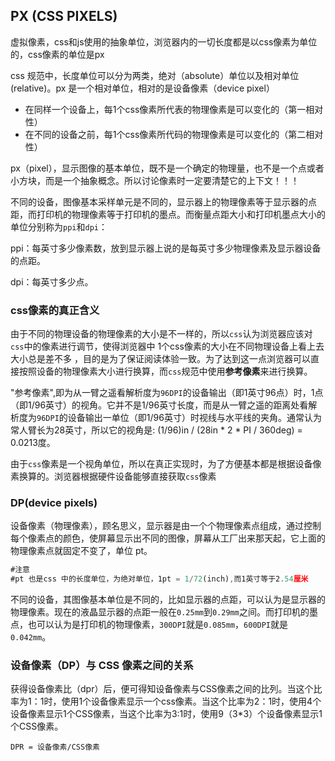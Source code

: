 ## PX (CSS PIXELS)

虚拟像素，css和js使用的抽象单位，浏览器内的一切长度都是以css像素为单位的，css像素的单位是px

css 规范中，长度单位可以分为两类，绝对（absolute）单位以及相对单位 (relative)。px 是一个相对单位，相对的是设备像素（device pixel）

- 在同样一个设备上，每1个css像素所代表的物理像素是可以变化的（第一相对性）
- 在不同的设备之前，每1个css像素所代码的物理像素是可以变化的（第二相对性）

px（pixel），显示图像的基本单位，既不是一个确定的物理量，也不是一个点或者小方块，而是一个抽象概念。所以讨论像素时一定要清楚它的上下文！！！  

不同的设备，图像基本采样单元是不同的，显示器上的物理像素等于显示器的点距，而打印机的物理像素等于打印机的墨点。而衡量点距大小和打印机墨点大小的单位分别称为`ppi`和`dpi`：

ppi：每英寸多少像素数，放到显示器上说的是每英寸多少物理像素及显示器设备的点距。

dpi：每英寸多少点。

### css像素的真正含义

由于不同的物理设备的物理像素的大小是不一样的，所以`css`认为浏览器应该对`css`中的像素进行调节，使得浏览器中 1个css像素的大小在不同物理设备上看上去大小总是差不多 ，目的是为了保证阅读体验一致。为了达到这一点浏览器可以直接按照设备的物理像素大小进行换算，而`css`规范中使用**参考像素**来进行换算。

"参考像素",即为从一臂之遥看解析度为`96DPI`的设备输出（即1英寸96点）时，1点（即1/96英寸）的视角。它并不是1/96英寸长度，而是从一臂之遥的距离处看解析度为`96DPI`的设备输出一单位（即1/96英寸）时视线与水平线的夹角。通常认为常人臂长为28英寸，所以它的视角是:
(1/96)in / (28in * 2 * PI / 360deg) = 0.0213度。

由于`css`像素是一个视角单位，所以在真正实现时，为了方便基本都是根据设备像素换算的。浏览器根据硬件设备能够直接获取`css`像素



### DP(device pixels)

设备像素（物理像素），顾名思义，显示器是由一个个物理像素点组成，通过控制每个像素点的颜色，使屏幕显示出不同的图像，屏幕从工厂出来那天起，它上面的物理像素点就固定不变了，单位 pt。

```javascript
#注意
#pt 也是css 中的长度单位，为绝对单位，1pt = 1/72(inch),而1英寸等于2.54厘米
```

不同的设备，其图像基本单位是不同的，比如显示器的点距，可以认为是显示器的物理像素。现在的液晶显示器的点距一般在`0.25mm`到`0.29mm`之间。而打印机的墨点，也可以认为是打印机的物理像素，`300DPI`就是`0.085mm`，`600DPI`就是`0.042mm`。



### 设备像素（DP）与 CSS 像素之间的关系

获得设备像素比（dpr）后，便可得知设备像素与CSS像素之间的比列。当这个比率为1：1时，使用1个设备像素显示一个css像素。当这个比率为2：1时，使用4个设备像素显示1个CSS像素，当这个比率为3:1时，使用9（3*3）个设备像素显示1个CSS像素。

```
DPR = 设备像素/CSS像素
```

